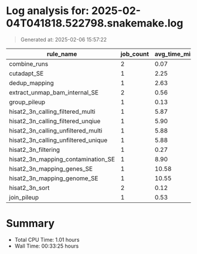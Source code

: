 # Log analysis for: 2025-02-04T041818.522798.snakemake.log
> Generated at: 2025-02-06 15:57:22

| rule_name                           | job_count | avg_time_min | total_time_min | threads |
| ----------------------------------- | --------- | ------------ | -------------- | ------- |
| combine_runs                        | 2         | 0.07         | 0.15           | 8       |
| cutadapt_SE                         | 1         | 2.25         | 2.25           | 36      |
| dedup_mapping                       | 1         | 2.63         | 2.63           | 18      |
| extract_unmap_bam_internal_SE       | 2         | 0.56         | 1.12           | 18      |
| group_pileup                        | 1         | 0.13         | 0.13           | 6       |
| hisat2_3n_calling_filtered_multi    | 1         | 5.87         | 5.87           | 16      |
| hisat2_3n_calling_filtered_unqiue   | 1         | 5.90         | 5.90           | 16      |
| hisat2_3n_calling_unfiltered_multi  | 1         | 5.88         | 5.88           | 16      |
| hisat2_3n_calling_unfiltered_unique | 1         | 5.88         | 5.88           | 16      |
| hisat2_3n_filtering                 | 1         | 0.27         | 0.27           | 4       |
| hisat2_3n_mapping_contamination_SE  | 1         | 8.90         | 8.90           | 36      |
| hisat2_3n_mapping_genes_SE          | 1         | 10.58        | 10.58          | 36      |
| hisat2_3n_mapping_genome_SE         | 1         | 10.55        | 10.55          | 18      |
| hisat2_3n_sort                      | 2         | 0.12         | 0.23           | 18      |
| join_pileup                         | 1         | 0.53         | 0.53           | 6       |

# Summary 
* Total CPU Time: 1.01 hours
* Wall Time: 00:33:25 hours
